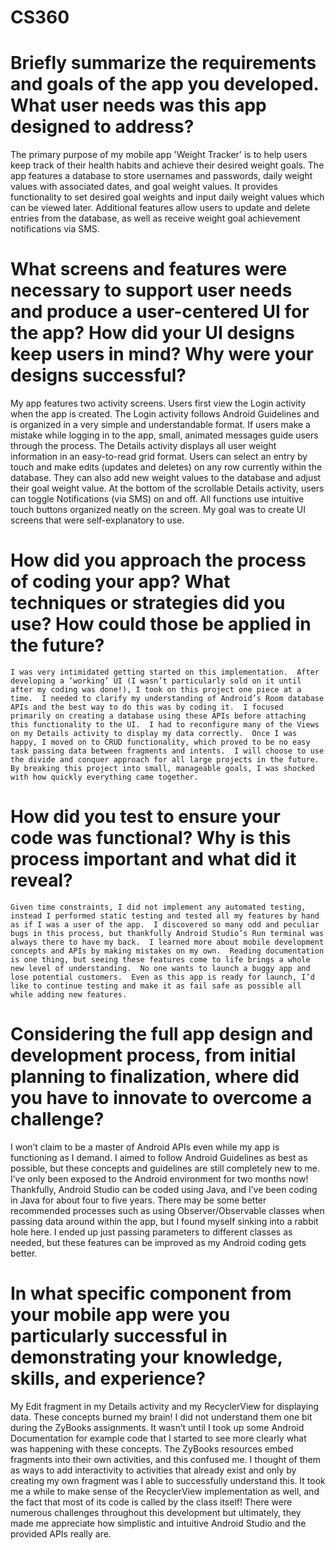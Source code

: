 # CS360
# Briefly summarize the requirements and goals of the app you developed. What user needs was this app designed to address?
The primary purpose of my mobile app 'Weight Tracker' is to help users keep track of their health habits and achieve their desired weight goals.  The app features a database to store usernames and passwords, daily weight values with associated dates, and goal weight values.  It provides functionality to set desired goal weights and input daily weight values which can be viewed later.  Additional features allow users to update and delete entries from the database, as well as receive weight goal achievement notifications via SMS.

# What screens and features were necessary to support user needs and produce a user-centered UI for the app? How did your UI designs keep users in mind? Why were your designs successful?
My app features two activity screens.  Users first view the Login activity when the app is created.  The Login activity follows Android Guidelines and is organized in a very simple and understandable format.  If users make a mistake while logging in to the app, small, animated messages guide users through the process.  The Details activity displays all user weight information in an easy-to-read grid format.  Users can select an entry by touch and make edits (updates and deletes) on any row currently within the database.  They can also add new weight values to the database and adjust their goal weight value.  At the bottom of the scrollable Details activity, users can toggle Notifications (via SMS) on and off.  All functions use intuitive touch buttons organized neatly on the screen.  My goal was to create UI screens that were self-explanatory to use.   

# How did you approach the process of coding your app? What techniques or strategies did you use? How could those be applied in the future?
	I was very intimidated getting started on this implementation.  After developing a ‘working’ UI (I wasn’t particularly sold on it until after my coding was done!), I took on this project one piece at a time.  I needed to clarify my understanding of Android’s Room database APIs and the best way to do this was by coding it.  I focused primarily on creating a database using these APIs before attaching this functionality to the UI.  I had to reconfigure many of the Views on my Details activity to display my data correctly.  Once I was happy, I moved on to CRUD functionality, which proved to be no easy task passing data between fragments and intents.  I will choose to use the divide and conquer approach for all large projects in the future.  By breaking this project into small, manageable goals, I was shocked with how quickly everything came together.    

# How did you test to ensure your code was functional? Why is this process important and what did it reveal?
	Given time constraints, I did not implement any automated testing, instead I performed static testing and tested all my features by hand as if I was a user of the app.  I discovered so many odd and peculiar bugs in this process, but thankfully Android Studio’s Run terminal was always there to have my back.  I learned more about mobile development concepts and APIs by making mistakes on my own.  Reading documentation is one thing, but seeing these features come to life brings a whole new level of understanding.  No one wants to launch a buggy app and lose potential customers.  Even as this app is ready for launch, I’d like to continue testing and make it as fail safe as possible all while adding new features.  

# Considering the full app design and development process, from initial planning to finalization, where did you have to innovate to overcome a challenge?
I won’t claim to be a master of Android APIs even while my app is functioning as I demand.  I aimed to follow Android Guidelines as best as possible, but these concepts and guidelines are still completely new to me.  I’ve only been exposed to the Android environment for two months now!  Thankfully, Android Studio can be coded using Java, and I’ve been coding in Java for about four to five years.  There may be some better recommended processes such as using Observer/Observable classes when passing data around within the app, but I found myself sinking into a rabbit hole here.  I ended up just passing parameters to different classes as needed, but these features can be improved as my Android coding gets better.   

# In what specific component from your mobile app were you particularly successful in demonstrating your knowledge, skills, and experience? 
My Edit fragment in my Details activity and my RecyclerView for displaying data.  These concepts burned my brain!  I did not understand them one bit during the ZyBooks assignments.  It wasn’t until I took up some Android Documentation for example code that I started to see more clearly what was happening with these concepts.  The ZyBooks resources embed fragments into their own activities, and this confused me.  I thought of them as ways to add interactivity to activities that already exist and only by creating my own fragment was I able to successfully understand this.  It took me a while to make sense of the RecyclerView implementation as well, and the fact that most of its code is called by the class itself!  There were numerous challenges throughout this development but ultimately, they made me appreciate how simplistic and intuitive Android Studio and the provided APIs really are.   
